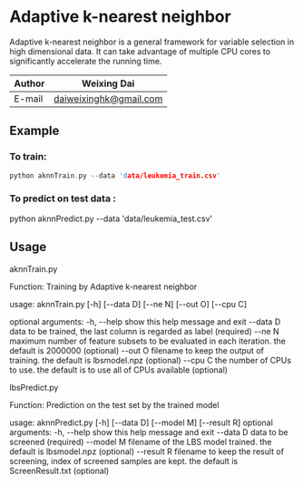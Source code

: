 # Adaptive k-nearest neighbor

Adaptive k-nearest neighbor is a general framework for variable selection in high dimensional data. It can take advantage of multiple CPU cores to significantly accelerate the running time.

|Author|Weixing Dai|
|---|---
|E-mail|daiweixinghk@gmail.com

## Example

### To train:

```c
python aknnTrain.py --data 'data/leukemia_train.csv'
```

### To predict on test data :

python aknnPredict.py --data 'data/leukemia_test.csv'


## Usage

aknnTrain.py

Function: Training by Adaptive k-nearest neighbor

usage: aknnTrain.py [-h] [--data D] [--ne N] [--out O] [--cpu C]

optional arguments:
  -h, --help  show this help message and exit
  --data D    data to be trained, the last column is regarded as label
              (required)
  --ne N      maximum number of feature subsets to be evaluated in each
              iteration. the default is 2000000 (optional)
  --out O     filename to keep the output of training. the default is
              lbsmodel.npz (optional)
  --cpu C     the number of CPUs to use. the default is to use all of CPUs
              available (optional)


lbsPredict.py

Function: Prediction on the test set by the trained model 

usage: aknnPredict.py [-h] [--data D] [--model M] [--result R]
optional arguments:
  -h, --help  show this help message and exit
  --data D    data to be screened (required)
  --model M   filename of the LBS model trained. the default is lbsmodel.npz
              (optional)
  --result R  filename to keep the result of screening, index of screened
              samples are kept. the default is ScreenResult.txt (optional)


